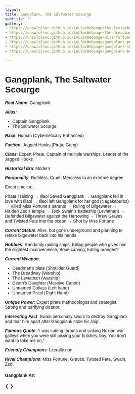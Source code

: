 ```yaml
---
layout: ''
title: Gangplank, The Saltwater Scourge
subtitle: ''
gallery:
- https://unswlolsoc.github.io/LoLSocWebpage/the-leviathan.png
- https://unswlolsoc.github.io/LoLSocWebpage/the-dreadway.png
- https://unswlolsoc.github.io/LoLSocWebpage/miss-fortune-planning-her-revenge-on-gangplank.png
- https://unswlolsoc.github.io/LoLSocWebpage/gangplank.png
- https://unswlolsoc.github.io/LoLSocWebpage/gangplank-shotting-miss-fortune-and-her-parents.jpg
- https://unswlolsoc.github.io/LoLSocWebpage/gangplank-before-left-and-after-right-being-shot-by-miss-fortune.jfif

---
```

<html>
<head>

<h1> Gangplank, The Saltwater Scourge </h1>

  <p> <strong><em>Real Name</em></strong>: Gangplank </p>
<p><strong><em>Alias:</em></strong></p>
<ul>
<li>Captain Gangplank</li>
<li>The Saltwater Scourge</li>
</ul>

<p> <strong><em>Race</em></strong>: Human (Cybernetically Enhanced) </p>

<p> <strong><em>Faction</em></strong>: Jagged Hooks (Pirate Gang) </p>

<p> <strong><em>Class</em></strong>: Expert Pirate, Captain of multiple warships, Leader of the Jagged Hooks </p>

<p> <strong><em>Historical Era</em></strong>: Modern</p>

<p> <strong><em>Personality</em></strong>: Ruthless, Cruel, Merciless to an extreme degree </p>

Event timeline:

Pirate Training → Illaoi Saved Gangplank → Gangplank fell in love with Illaoi → Illaoi left Gangplank for her god (Nagakaburos) → Killed Miss Fortune’s parents → Ruling of Bilgewater → Raided Zed’s temple → Took Swain’s battleship (Leviathan) → Defended Bilgewater against the Harrowing → Threw Graves and Twisted Fate into the ocean → Shot by Miss Fortune

<p><strong><em> Current Status</em></strong>: Alive, but gone underground and planning to retake bilgewater back into his hands </p>

<p> <strong><em>Hobbies</em></strong>: Randomly raiding ships, Killing people who gives him the slightest inconvenience, Bone carving, Eating oranges? </p>

<p> <strong><em>Current Weapon</em></strong>: </p>
<ul>
<li>Deadman’s plate (Shoulder Guard)</li>
<li>The Dreadway (Warship)</li>
<li>The Leviathan (Warship)</li>
<li>Death’s Daughter (Massive Canon)</li>
<li> Unnamed Cutlass (Left hand) </li>
<li> Unnamed Pistol (Right Hand) </li>
</ul>

<p> <strong><em>Unique Power</em></strong>: Expert pirate methodologist and strategist. Strong and terrifying dictator.</p>

<p> <strong><em>Interesting Fact</em></strong>: Swain personally sworn to destroy Gangplank and tear him apart after Gangplank stole his ship.</p>

<p> <strong><em>Famous Quote</em></strong>: “I was cutting throats and sinking Noxian war galleys when you were still pissing your britches, boy. You don’t want to take me on.”</p>

<p> <strong><em>Friendly Champions</em></strong>: Literally non </p>

<p> <strong><em>Rival Champions</em></strong>: Miss Fortune, Graves, Twisted Fate, Swain, Zed </p>

  <h4> Gangplank Art </h4>
<meta name="viewport" content="width=device-width, initial-scale=1">
<style>
* {box-sizing: border-box}
body {font-family: Verdana, sans-serif; margin:0}
.mySlides {display: none}
img {vertical-align: middle;}

/* Slideshow container */
.slideshow-container {
  max-width: 900px;
  position: relative;
  margin: auto;
}

/* Next & previous buttons */
.prev, .next {
  cursor: pointer;
  position: absolute;
  top: 50%;
  width: auto;
  padding: 16px;
  margin-top: -22px;
  color: white;
  font-weight: bold;
  font-size: 18px;
  transition: 0.6s ease;
  border-radius: 0 3px 3px 0;
  user-select: none;
}

/* Position the "next button" to the right */
.next {
  right: 0;
  border-radius: 3px 0 0 3px;
}

/* On hover, add a black background color with a little bit see-through */
.prev:hover, .next:hover {
  background-color: rgba(0,0,0,0.8);
}

/* Caption text */
.text {
  color: #f2f2f2;
  font-size: 15px;
  padding: 8px 12px;
  position: absolute;
  bottom: 8px;
  width: 100%;
  text-align: center;
}

/* Number text (1/3 etc) */
.numbertext {
  color: #f2f2f2;
  font-size: 12px;
  padding: 8px 12px;
  position: absolute;
  top: 0;
}

/* The dots/bullets/indicators */
.dot {
  cursor: pointer;
  height: 15px;
  width: 15px;
  margin: 0 2px;
  background-color: #bbb;
  border-radius: 50%;
  display: inline-block;
  transition: background-color 0.6s ease;
}

.active, .dot:hover {
  background-color: #717171;
}

/* Fading animation */
.fade {
  -webkit-animation-name: fade;
  -webkit-animation-duration: 1.5s;
  animation-name: fade;
  animation-duration: 1.5s;
}

@-webkit-keyframes fade {
  from {opacity: .4} 
  to {opacity: 1}
}

@keyframes fade {
  from {opacity: .4} 
  to {opacity: 1}
}

/* On smaller screens, decrease text size */
@media only screen and (max-width: 300px) {
  .prev, .next,.text {font-size: 11px}
}
</style>
</head>
<body>

<div class="slideshow-container">

<div class="mySlides fade">
  <div class="numbertext">1 / 3</div>
  <img src="https://ddragon.leagueoflegends.com/cdn/img/champion/splash/Gangplank_0.jpg" style="width:100%">
  <div class="text">Caption Text</div>
</div>

<div class="mySlides fade">
  <div class="numbertext">2 / 3</div>
  <img src="img_snow_wide.jpg" style="width:100%">
  <div class="text">Caption Two</div>
</div>

<div class="mySlides fade">
  <div class="numbertext">3 / 3</div>
  <img src="img_mountains_wide.jpg" style="width:100%">
  <div class="text">Caption Three</div>
</div>

<a class="prev" onclick="plusSlides(-1)">&#10094;</a>
<a class="next" onclick="plusSlides(1)">&#10095;</a>

</div>
<br>

<div style="text-align:center">
  <span class="dot" onclick="currentSlide(1)"></span> 
  <span class="dot" onclick="currentSlide(2)"></span> 
  <span class="dot" onclick="currentSlide(3)"></span> 
</div>

<script>
var slideIndex = 1;
showSlides(slideIndex);

function plusSlides(n) {
  showSlides(slideIndex += n);
}

function currentSlide(n) {
  showSlides(slideIndex = n);
}

function showSlides(n) {
  var i;
  var slides = document.getElementsByClassName("mySlides");
  var dots = document.getElementsByClassName("dot");
  if (n > slides.length) {slideIndex = 1}    
  if (n < 1) {slideIndex = slides.length}
  for (i = 0; i < slides.length; i++) {
      slides[i].style.display = "none";  
  }
  for (i = 0; i < dots.length; i++) {
      dots[i].className = dots[i].className.replace(" active", "");
  }
  slides[slideIndex-1].style.display = "block";  
  dots[slideIndex-1].className += " active";
}
</script>

</body>
</html>